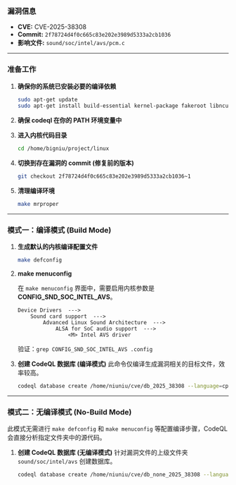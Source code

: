 ### **漏洞信息**

*   **CVE:** CVE-2025-38308
*   **Commit:** `2f78724d4f0c665c83e202e3989d5333a2cb1036`
*   **影响文件:** `sound/soc/intel/avs/pcm.c`

---

### **准备工作**

1.  **确保你的系统已安装必要的编译依赖**

    ```bash
    sudo apt-get update
    sudo apt-get install build-essential kernel-package fakeroot libncurses5-dev libssl-dev ccache flex bison libelf-dev clang llvm
    ```

2.  **确保 codeql 在你的 PATH 环境变量中**

3.  **进入内核代码目录**

    ```bash
    cd /home/bigniu/project/linux
    ```

4.  **切换到存在漏洞的 commit (修复前的版本)**

    ```bash
    git checkout 2f78724d4f0c665c83e202e3989d5333a2cb1036~1
    ```

5.  **清理编译环境**

    ```bash
    make mrproper
    ```

---

### **模式一：编译模式 (Build Mode)**

1.  **生成默认的内核编译配置文件**

    ```bash
    make defconfig
    ```

2.  **make menuconfig**

    在 `make menuconfig` 界面中，需要启用内核参数是 **CONFIG_SND_SOC_INTEL_AVS**。

    ```text
    Device Drivers  --->
        Sound card support  --->
            Advanced Linux Sound Architecture  --->
                ALSA for SoC audio support  --->
                    <M> Intel AVS driver
    ```

    验证：`grep CONFIG_SND_SOC_INTEL_AVS .config`

3.  **创建 CodeQL 数据库 (编译模式)**
    此命令仅编译生成漏洞相关的目标文件，效率较高。

    ```bash
    codeql database create /home/niuniu/cve/db_2025_38308 --language=cpp --command="make CC=clang-15 LLVM=1 sound/soc/intel/avs/pcm.o"
    ```

---

### **模式二：无编译模式 (No-Build Mode)**

此模式无需进行 `make defconfig` 和 `make menuconfig` 等配置编译步骤，CodeQL 会直接分析指定文件夹中的源代码。

1.  **创建 CodeQL 数据库 (无编译模式)**
    针对漏洞文件的上级文件夹 `sound/soc/intel/avs` 创建数据库。

    ```bash
    codeql database create /home/niuniu/cve/db_none_2025_38308 --language=cpp --source-root=/home/niuniu/linux/sound/soc/intel/avs --build-mode=none
    ```